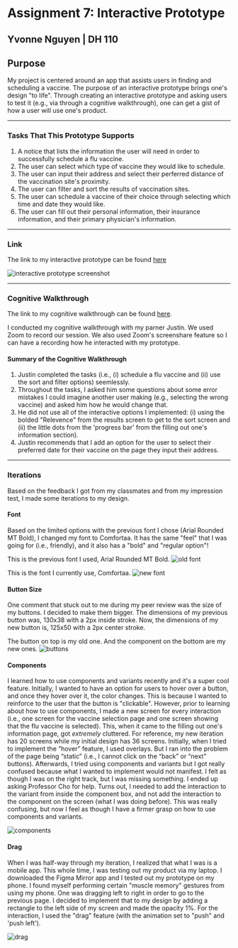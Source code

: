 # Assignment 7: Interactive Prototype 
Yvonne Nguyen | DH 110
---
## Purpose
My project is centered around an app that assists users in finding and scheduling a vaccine. The purpose of an interactive prototype brings one's design "to life". Through creating an interactive prototype and asking users to test it (e.g., via through a cognitive walkthrough), one can get a gist of how a user will use one's product.  

---

### Tasks That This Prototype Supports
1. A notice that lists the information the user will need in order to successfully schedule a flu vaccine.
2. The user can select which type of vaccine they would like to schedule.
3. The user can input their address and select their perferred distance of the vaccination site's proximity. 
4. The user can filter and sort the results of vaccination sites.  
5. The user can schedule a vaccine of their choice through selecting which time and date they would like.
6. The user can fill out their personal information, their insurance information, and their primary physician's information. 

---

### Link 
The link to my interactive prototype can be found [here](https://www.figma.com/file/0lpsZpmyWqBOMbIsT962yp/interactive-prototype?node-id=0%3A1)

![interactive prototype screenshot](https://github.com/yvonne-nguyen/dh110/blob/main/assignments/interactive-prototype.png)

---

### Cognitive Walkthrough 
The link to my cognitive walkthrough can be found [here](https://youtu.be/lLVbFarRy7o).

I conducted my cognitive walkthrough with my parner Justin. We used Zoom to record our session. We also used Zoom's screenshare feature so I can have a recording how he interacted with my prototype. 

#### Summary of the Cognitive Walkthrough
1. Justin completed the tasks (i.e., (i) schedule a flu vaccine and (ii) use the sort and filter options) seemlessly. 
2. Throughout the tasks, I asked him some questions about some error mistakes I could imagine another user making (e.g., selecting the wrong vaccine) and asked him how he would change that.
3. He did not use all of the interactive options I implemented: (i) using the bolded "Relevence" from the results screen to get to the sort screen and (ii) the little dots from the 'progress bar' from the filling out one's information section). 
4. Justin recommends that I add an option for the user to select their preferred date for their vaccine on the page they input their address. 

---
### Iterations 
Based on the feedback I got from my classmates and from my impression test, I made some iterations to my design. 

#### Font
Based on the limited options with the previous font I chose (Arial Rounded MT Bold), I changed my font to Comfortaa. It has the same "feel" that I was going for (i.e., friendly), and it also has a "bold" and "regular option"!

This is the previous font I used, Arial Rounded MT Bold.
![old font](https://github.com/yvonne-nguyen/dh110/blob/main/assignments/old-font.png)

This is the font I currently use, Comfortaa.
![new font](https://github.com/yvonne-nguyen/dh110/blob/main/assignments/new-font.png)

#### Button Size
One comment that stuck out to me during my peer review was the size of my buttons. I decided to make them bigger. 
The dimensions of my previous button was, 130x38 with a 2px inside stroke.
Now, the dimensions of my new button is, 125x50 with a 2px center stroke. 

The button on top is my old one. And the component on the bottom are my new ones.
![buttons](https://github.com/yvonne-nguyen/dh110/blob/main/assignments/buttons.png)

#### Components
I learned how to use components and variants recently and it's a super cool feature. Initially, I wanted to have an option for users to hover over a button, and once they hover over it, the color changes. This is because I wanted to reinforce to the user that the button is "clickable". However, prior to learning about how to use components, I made a new screen for every interaction (i.e., one screen for the vaccine selection page and one screen showing that the flu vaccine is selected). This, when it came to the filling out one's information page, got *extremely* cluttered. For reference, my new iteration has 20 screens while my initial design has 36 screens. Initially, when I tried to implement the “hover” feature, I used overlays. But I ran into the problem of the page being “static” (i.e., I cannot click on the “back” or “next” buttons). Afterwards, I tried using components and variants but I got really confused because what I wanted to implement would not manifest. I felt as though I was on the right track, but I was missing something. I ended up asking Professor Cho for help. Turns out, I needed to add the interaction to the variant from inside the component box, and not add the interaction to the component on the screen (what I was doing before). This was really confusing, but now I feel as though I have a firmer grasp on how to use components and variants. 


![components](https://github.com/yvonne-nguyen/dh110/blob/main/assignments/components.png)

#### Drag
When I was half-way through my iteration, I realized that what I was is a mobile app. This whole time, I was testing out my product via my laptop. I downloaded the Figma Mirror app and I tested out my prototype on my phone. I found myself performing certain "muscle memory" gestures from using my phone. One was dragging left to right in order to go to the previous page. I decided to implement that to my design by adding a rectangle to the left side of my screen and made the opacity 1%. For the interaction, I used the "drag" feature (with the animation set to "push" and 'push left'). 

![drag](https://github.com/yvonne-nguyen/dh110/blob/main/assignments/drag.png)
